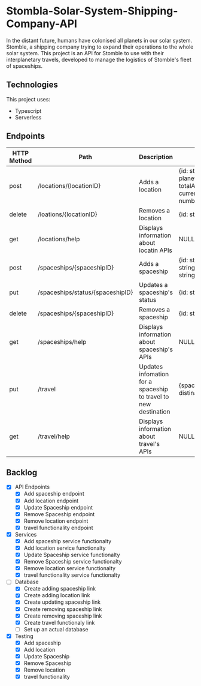 # Stombla-Solar-System-Shipping-Company-API

In the distant future, humans have colonised all planets in our solar system. Stomble, a shipping company trying to expand their operations to the whole solar system. This project is an API for Stomble to use with their interplanetary travels, developed to manage the logistics of Stomble's fleet of spaceships.

## Technologies

This project uses:

- Typescript
- Serverless

## Endpoints

| HTTP Method | Path                             | Description                                                     | Required JSON                                                                                                           |
| ----------- | -------------------------------- | --------------------------------------------------------------- | ----------------------------------------------------------------------------------------------------------------------- |
| post        | /locations/{locationID}          | Adds a location                                                 | {id: string, cityName: string, planetName: string, totalAvailableCapacity: number, currentAmountOfCapacityUsed: number} |
| delete      | /loations/{locationID}           | Removes a location                                              | {id: string}                                                                                                            |
| get         | /locations/help                  | Displays information about locatin APIs                         | NULL                                                                                                                    |
| post        | /spaceships/{spaceshipID}        | Adds a spaceship                                                | {id: string, name: string, model: string, locationID: string, status: string}                                           |
| put         | /spaceships/status/{spaceshipID} | Updates a spaceship's status                                    | {id: string, newStatus: string}                                                                                         |
| delete      | /spaceships/{spaceshipID}        | Removes a spaceship                                             | {id: string}                                                                                                            |
| get         | /spaceships/help                 | Displays information about spaceship's APIs                     | NULL                                                                                                                    |
| put         | /travel                          | Updates infomation for a spaceship to travel to new destination | {spaceshipID: string, distinationID: string}                                                                            |
| get         | /travel/help                     | Displays information about travel's APIs                        | NULL                                                                                                                    |

## Backlog

- [x] API Endpoints
  - [x] Add spaceship endpoint
  - [x] Add location endpoint
  - [x] Update Spaceship endpoint
  - [x] Remove Spaceship endpoint
  - [x] Remove location endpoint
  - [x] travel functionality endpoint
- [x] Services
  - [x] Add spaceship service functionalty
  - [x] Add location service functionalty
  - [x] Update Spaceship service functionalty
  - [x] Remove Spaceship service functionalty
  - [x] Remove location service functionalty
  - [x] travel functionality service functionalty
- [ ] Database
  - [x] Create adding spaceship link
  - [x] Create adding location link
  - [x] Create updating spaceship link
  - [x] Create removing spaceship link
  - [x] Create removing spaceship link
  - [x] Create travel functionaly link
  - [ ] Set up an actual database
- [x] Testing
  - [x] Add spaceship
  - [x] Add location
  - [x] Update Spaceship
  - [x] Remove Spaceship
  - [x] Remove location
  - [x] travel functionality
